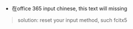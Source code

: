 * 在office 365 input chinese, this text will missing

> solution: reset your input method, such fcitx5